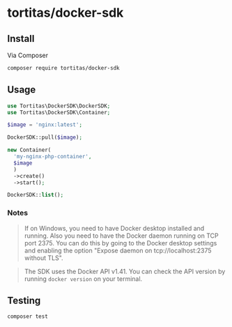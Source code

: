 # tortitas/docker-sdk

## Install

Via Composer

```bash
composer require tortitas/docker-sdk
```

## Usage

```php
use Tortitas\DockerSDK\DockerSDK;
use Tortitas\DockerSDK\Container;

$image = 'nginx:latest';

DockerSDK::pull($image);

new Container(
  'my-nginx-php-container', 
  $image
  )
  ->create()
  ->start();

DockerSDK::list();
```

### Notes
> If on Windows, you need to have Docker desktop installed and running. Also you need to have the Docker daemon running on TCP port 2375. You can do this by going to the Docker desktop settings and enabling the option "Expose daemon on tcp://localhost:2375 without TLS".

> The SDK uses the Docker API v1.41. You can check the API version by running `docker version` on your terminal.

## Testing

``` bash
composer test
```
